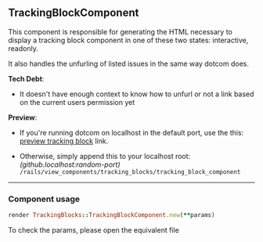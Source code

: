 ## TrackingBlockComponent

This component is responsible for generating the HTML necessary to display a tracking block component in one of these two states: interactive, readonly.

It also handles the unfurling of listed issues in the same way dotcom does.

**Tech Debt**:

- It doesn't have enough context to know how to unfurl or not a link based on the current users permission yet

**Preview**:

- If you're running dotcom on localhost in the default port, use the this: [preview tracking block](http://github.localhost/rails/view_components/tracking_blocks/tracking_block_component) link.

- Otherwise, simply append this to your localhost root: _(github.localhost:random-port)_ `/rails/view_components/tracking_blocks/tracking_block_component`

---

### Component usage

```rb
render TrackingBlocks::TrackingBlockComponent.new(**params)
```

To check the params, please open the equivalent file
